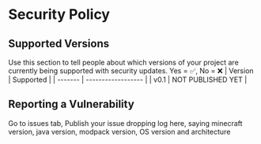 # Security Policy

## Supported Versions

Use this section to tell people about which versions of your project are
currently being supported with security updates.
Yes = :white_check_mark:, No = :x:
| Version | Supported          |
| ------- | ------------------ |
| v0.1   | NOT PUBLISHED YET |



## Reporting a Vulnerability
Go to issues tab,
Publish your issue dropping log here, saying minecraft version, java version, modpack version, OS version and architecture

